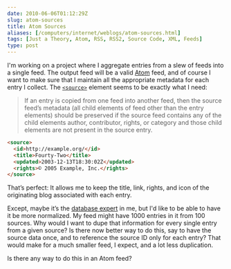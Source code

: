 ```yaml
--- 
date: 2010-06-06T01:12:29Z
slug: atom-sources
title: Atom Sources
aliases: [/computers/internet/weblogs/atom-sources.html]
tags: [Just a Theory, Atom, RSS, RSS2, Source Code, XML, Feeds]
type: post
---
```


I'm working on a project where I aggregate entries from a slew of feeds into a
single feed. The output feed will be a valid [Atom] feed, and of course I want
to make sure that I maintain all the appropriate metadata for each entry I
collect. The [`<source>`] element seems to be exactly what I need:

> If an entry is copied from one feed into another feed, then the source feed’s
> metadata (all child elements of feed other than the entry elements) should be
> preserved if the source feed contains any of the child elements author,
> contributor, rights, or category and those child elements are not present in
> the source entry.
>
``` html
<source>
  <id>http://example.org/</id>
  <title>Fourty-Two</title>
  <updated>2003-12-13T18:30:02Z</updated>
  <rights>© 2005 Example, Inc.</rights>
</source>
```

That’s perfect: It allows me to keep the title, link, rights, and icon of the
originating blog associated with each entry.

Except, maybe it’s the [database expert] in me, but I'd like to be able to have
it be more normalized. My feed might have 1000 entries in it from 100 sources.
Why would I want to dupe that information for every single entry from a given
source? Is there now better way to do this, say to have the source data once,
and to reference the source ID only for each entry? That would make for a much
smaller feed, I expect, and a lot less duplication.

Is there any way to do this in an Atom feed?

  [Atom]: http://www.atomenabled.org/
  [`<source>`]: http://www.atomenabled.org/developers/syndication/#optionalEntryElements
  [database expert]: http://www.pgexperts.com/
